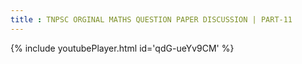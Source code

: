 ```yaml
---
title : TNPSC ORGINAL MATHS QUESTION PAPER DISCUSSION | PART-11
---
```






{% include youtubePlayer.html id='qdG-ueYv9CM' %}
